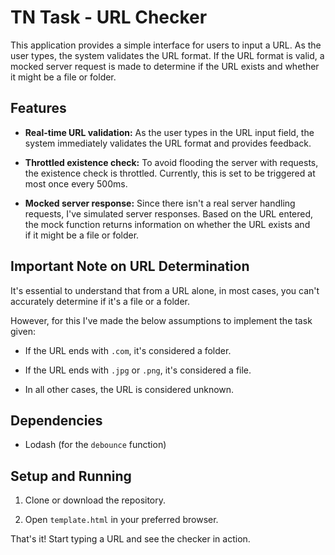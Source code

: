 
# TN Task - URL Checker

This application provides a simple interface for users to input a URL. As the user types, the system validates the URL format. If the URL format is valid, a mocked server request is made to determine if the URL exists and whether it might be a file or folder.
  
## Features

 - **Real-time URL validation:** As the user types in the URL input field,
   the system immediately validates the URL format and provides
   feedback.
   
 - **Throttled existence check:** To avoid flooding the server with
   requests, the existence check is throttled. Currently, this is set to
   be triggered at most once every 500ms.

 - **Mocked server response:** Since there isn't a real server handling   
   requests, I've simulated server responses. Based on the URL entered, 
   the mock function returns information on whether the URL exists and  
   if it might be a file or folder.

## Important Note on URL Determination

It's essential to understand that from a URL alone, in most cases, you can't accurately determine if it's a file or a folder. 

However, for this I've made the below assumptions to implement the task given:

- If the URL ends with `.com`, it's considered a folder.

- If the URL ends with `.jpg` or `.png`, it's considered a file.

- In all other cases, the URL is considered unknown.

## Dependencies

- Lodash (for the `debounce` function)

## Setup and Running

1. Clone or download the repository.

2. Open `template.html` in your preferred browser.

That's it! Start typing a URL and see the checker in action.
